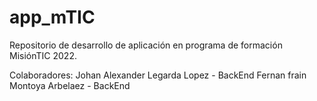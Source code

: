 # app_mTIC
Repositorio de desarrollo de aplicación en programa de formación MisiónTIC 2022.

Colaboradores:
Johan Alexander Legarda Lopez - BackEnd
Fernan frain Montoya Arbelaez - BackEnd